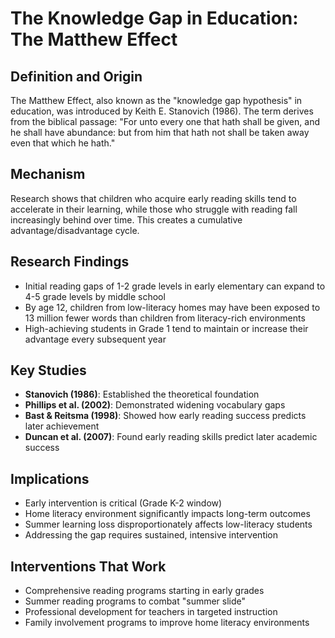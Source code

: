 # The Knowledge Gap in Education: The Matthew Effect

## Definition and Origin
The Matthew Effect, also known as the "knowledge gap hypothesis" in education, was introduced by Keith E. Stanovich (1986). The term derives from the biblical passage: "For unto every one that hath shall be given, and he shall have abundance: but from him that hath not shall be taken away even that which he hath."

## Mechanism
Research shows that children who acquire early reading skills tend to accelerate in their learning, while those who struggle with reading fall increasingly behind over time. This creates a cumulative advantage/disadvantage cycle.

## Research Findings
- Initial reading gaps of 1-2 grade levels in early elementary can expand to 4-5 grade levels by middle school
- By age 12, children from low-literacy homes may have been exposed to 13 million fewer words than children from literacy-rich environments
- High-achieving students in Grade 1 tend to maintain or increase their advantage every subsequent year

## Key Studies
- **Stanovich (1986)**: Established the theoretical foundation
- **Phillips et al. (2002)**: Demonstrated widening vocabulary gaps
- **Bast & Reitsma (1998)**: Showed how early reading success predicts later achievement
- **Duncan et al. (2007)**: Found early reading skills predict later academic success

## Implications
- Early intervention is critical (Grade K-2 window)
- Home literacy environment significantly impacts long-term outcomes
- Summer learning loss disproportionately affects low-literacy students
- Addressing the gap requires sustained, intensive intervention

## Interventions That Work
- Comprehensive reading programs starting in early grades
- Summer reading programs to combat "summer slide"
- Professional development for teachers in targeted instruction
- Family involvement programs to improve home literacy environments